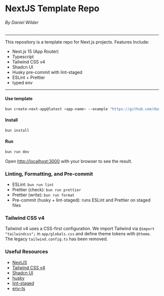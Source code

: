 # NextJS Template Repo
###### By Daniel Wilder

---

This repository is a template repo for Next.js projects.
Features Include:
- Next.js 15 (App Router)
- Typescript
- Tailwind CSS v4
- Shadcn UI
- Husky pre-commit with lint-staged
- ESLint + Prettier
- typed env
---

#### Use template
```bash
bun create-next-app@latest <app-name> --example "https://github.com/dauncy/nextjs-template"
```

#### Install

```bash
bun install
```

#### Run

```bash
bun run dev
```

Open [http://localhost:3000](http://localhost:3000) with your browser to see the result.

### Linting, Formatting, and Pre-commit

- ESLint: `bun run lint`
- Prettier (check): `bun run prettier`
- Prettier (write): `bun run format`
- Pre-commit (husky + lint-staged): runs ESLint and Prettier on staged files

### Tailwind CSS v4

Tailwind v4 uses a CSS-first configuration. We import Tailwind via `@import "tailwindcss";` in `app/globals.css` and define theme tokens with `@theme`. The legacy `tailwind.config.ts` has been removed.

### Useful Resources

- [NextJS](https://nextjs.org/docs)
- [Tailwind CSS v4](https://tailwindcss.com/docs)
- [Shadcn UI](https://ui.shadcn.com/docs)
- [husky](https://typicode.github.io/husky/#/)
- [lint-staged](https://github.com/okonet/lint-staged)
- [env-ts](https://github.com/t3-oss/env-ts)
